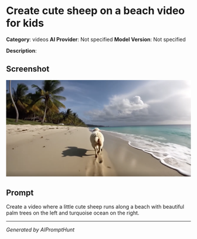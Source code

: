 # Create cute sheep on a beach video for kids

**Category**: videos
**AI Provider**: Not specified
**Model Version**: Not specified

**Description**: 

## Screenshot

![Screenshot](screenshot.png)

## Prompt

Create a video where a little cute sheep runs along a beach with beautiful palm trees on the left and turquoise ocean on the right.

---
*Generated by AIPromptHunt*
